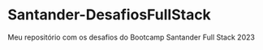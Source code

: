 # Santander-DesafiosFullStack
Meu repositório com os desafios do Bootcamp Santander Full Stack 2023

